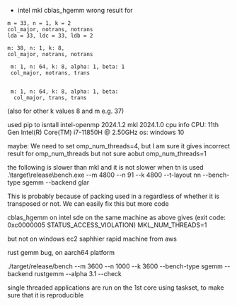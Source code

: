 - intel mkl cblas_hgemm wrong result for 
```
m = 33, n = 1, k = 2 
col_major, notrans, notrans
lda = 33, ldc = 33, ldb = 2

m: 38, n: 1, k: 8,
col_major, notrans, notrans

 m: 1, n: 64, k: 8, alpha: 1, beta: 1
 col_major, notrans, trans


 m: 1, n: 64, k: 8, alpha: 1, beta: 
  col_major, trans, trans
```

(also for other k values 8 and m e.g. 37)


used pip to isntall
intel-openmp 2024.1.2
mkl          2024.1.0
cpu info
CPU: 11th Gen Intel(R) Core(TM) i7-11850H @ 2.50GHz
os: windows 10


maybe: We need to set omp_num_threads=4, but I am sure it gives incorrect result for omp_num_threads
but not sure aobut omp_num_threads=1


the following is slower than mkl and it is not slower when tn is used
 .\target\release\bench.exe --m 4800 --n 91 --k 4800 --t-layout nn --bench-type sgemm --backend glar

This is probably because of packing used in a regardless of whether it is transposed or not.
We can easily fix this but more code

cblas_hgemm on intel sde on the same machine as above gives (exit code: 0xc0000005 STATUS_ACCESS_VIOLATION)
MKL_NUM_THREADS=1

but not on windows ec2 saphhier rapid machine from aws



rust gemm bug, on aarch64 platform

./target/release/bench --m 3600 --n 1000 --k 3600 --bench-type sgemm --backend rustgemm --alpha 3.1 --check


single threaded applications are run on the 1st core using taskset, to make sure that it is reproducible